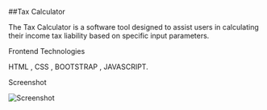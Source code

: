 ##Tax Calculator

The Tax Calculator is a software tool designed to assist users in calculating their income tax liability based on specific input parameters.

Frontend Technologies

HTML , CSS , BOOTSTRAP , JAVASCRIPT.

Screenshot

![Screenshot ](https://github.com/takeypranav143/Tax_Calculator/assets/88662901/785696b0-699b-4a64-8ad2-d61134d5a4ed)

